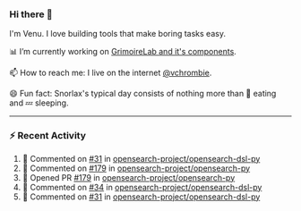 ### Hi there 👋

I'm Venu. I love building tools that make boring tasks easy.

📊 I’m currently working on [GrimoireLab and it's components](https://chaoss.github.io/grimoirelab).

📫 How to reach me: I live on the internet [@vchrombie](https://www.google.co.in/search?q=vchrombie).

😄 Fun fact: Snorlax's typical day consists of nothing more than :doughnut: eating and :zzz: sleeping.

---

### :zap: Recent Activity

<!--RECENT_ACTIVITY:start-->
1. 💬 Commented on [#31](https://github.com/opensearch-project/opensearch-dsl-py/issues/31#issuecomment-1182786228) in [opensearch-project/opensearch-dsl-py](https://github.com/opensearch-project/opensearch-dsl-py)
2. 💬 Commented on [#179](https://github.com/opensearch-project/opensearch-py/pull/179#issuecomment-1182395143) in [opensearch-project/opensearch-py](https://github.com/opensearch-project/opensearch-py)
3. 💪 Opened PR [#179](https://github.com/opensearch-project/opensearch-py/pull/179) in [opensearch-project/opensearch-py](https://github.com/opensearch-project/opensearch-py)
4. 💬 Commented on [#34](https://github.com/opensearch-project/opensearch-dsl-py/pull/34#issuecomment-1182361008) in [opensearch-project/opensearch-dsl-py](https://github.com/opensearch-project/opensearch-dsl-py)
5. 💬 Commented on [#31](https://github.com/opensearch-project/opensearch-dsl-py/issues/31#issuecomment-1182263451) in [opensearch-project/opensearch-dsl-py](https://github.com/opensearch-project/opensearch-dsl-py)
<!--RECENT_ACTIVITY:end-->

<!--
**vchrombie/vchrombie** is a ✨ _special_ ✨ repository because its `README.md` (this file) appears on your GitHub profile.

Here are some ideas to get you started:

- 🔭 I’m currently working on ...
- 🌱 I’m currently learning ...
- 👯 I’m looking to collaborate on ...
- 🤔 I’m looking for help with ...
- 💬 Ask me about ...
- 📫 How to reach me: ...
- 😄 Pronouns: ...
- ⚡ Fun fact: ...
-->
